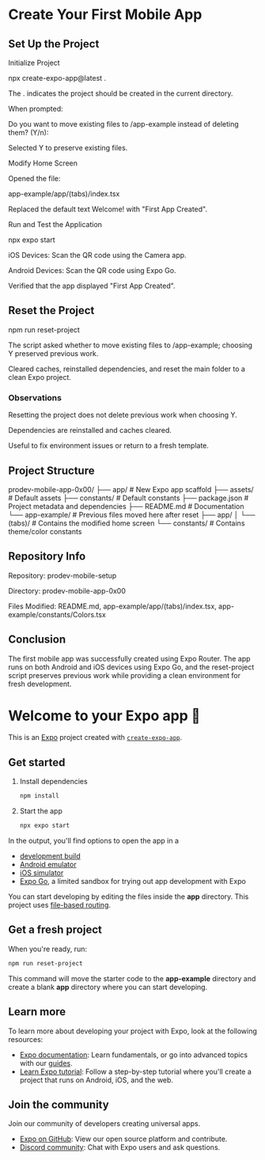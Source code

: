 # Create Your First Mobile App

## Set Up the Project

Initialize Project

npx create-expo-app@latest .

The . indicates the project should be created in the current directory.

When prompted:

Do you want to move existing files to /app-example instead of deleting them? (Y/n):

Selected Y to preserve existing files.

Modify Home Screen

Opened the file:

app-example/app/(tabs)/index.tsx

Replaced the default text Welcome! with "First App Created".

Run and Test the Application

npx expo start

iOS Devices: Scan the QR code using the Camera app.

Android Devices: Scan the QR code using Expo Go.

Verified that the app displayed "First App Created".

## Reset the Project

npm run reset-project

The script asked whether to move existing files to /app-example; choosing Y preserved previous work.

Cleared caches, reinstalled dependencies, and reset the main folder to a clean Expo project.

### Observations

Resetting the project does not delete previous work when choosing Y.

Dependencies are reinstalled and caches cleared.

Useful to fix environment issues or return to a fresh template.

## Project Structure

prodev-mobile-app-0x00/
├── app/                     # New Expo app scaffold
├── assets/                  # Default assets
├── constants/               # Default constants
├── package.json             # Project metadata and dependencies
├── README.md                # Documentation
└── app-example/             # Previous files moved here after reset
    ├── app/
    │   └── (tabs)/          # Contains the modified home screen
    └── constants/           # Contains theme/color constants

## Repository Info

Repository: prodev-mobile-setup

Directory: prodev-mobile-app-0x00

Files Modified: README.md, app-example/app/(tabs)/index.tsx, app-example/constants/Colors.tsx

## Conclusion

The first mobile app was successfully created using Expo Router. The app runs on both Android and iOS devices using Expo Go, and the reset-project script preserves previous work while providing a clean environment for fresh development.

# Welcome to your Expo app 👋

This is an [Expo](https://expo.dev) project created with [`create-expo-app`](https://www.npmjs.com/package/create-expo-app).

## Get started

1. Install dependencies

   ```bash
   npm install
   ```

2. Start the app

   ```bash
   npx expo start
   ```

In the output, you'll find options to open the app in a

- [development build](https://docs.expo.dev/develop/development-builds/introduction/)
- [Android emulator](https://docs.expo.dev/workflow/android-studio-emulator/)
- [iOS simulator](https://docs.expo.dev/workflow/ios-simulator/)
- [Expo Go](https://expo.dev/go), a limited sandbox for trying out app development with Expo

You can start developing by editing the files inside the **app** directory. This project uses [file-based routing](https://docs.expo.dev/router/introduction).

## Get a fresh project

When you're ready, run:

```bash
npm run reset-project
```

This command will move the starter code to the **app-example** directory and create a blank **app** directory where you can start developing.

## Learn more

To learn more about developing your project with Expo, look at the following resources:

- [Expo documentation](https://docs.expo.dev/): Learn fundamentals, or go into advanced topics with our [guides](https://docs.expo.dev/guides).
- [Learn Expo tutorial](https://docs.expo.dev/tutorial/introduction/): Follow a step-by-step tutorial where you'll create a project that runs on Android, iOS, and the web.

## Join the community

Join our community of developers creating universal apps.

- [Expo on GitHub](https://github.com/expo/expo): View our open source platform and contribute.
- [Discord community](https://chat.expo.dev): Chat with Expo users and ask questions.


